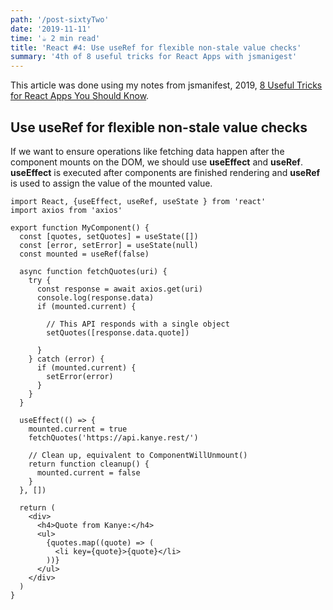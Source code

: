 ```yaml
---
path: '/post-sixtyTwo'
date: '2019-11-11'
time: '☕️ 2 min read'
title: 'React #4: Use useRef for flexible non-stale value checks'
summary: '4th of 8 useful tricks for React Apps with jsmanigest'
---
```


This article was done using my notes from jsmanifest, 2019, [8 Useful Tricks for React Apps You Should Know](https://jsmanifest.com/8-useful-tricks-in-react-you-should-know/).

## Use useRef for flexible non-stale value checks

If we want to ensure operations like fetching data happen after the component mounts on the DOM, we should use **useEffect** and **useRef**. **useEffect** is executed after components are finished rendering and **useRef** is used to assign the value of the mounted value.

```
import React, {useEffect, useRef, useState } from 'react'
import axios from 'axios'

export function MyComponent() {
  const [quotes, setQuotes] = useState([])
  const [error, setError] = useState(null)
  const mounted = useRef(false)

  async function fetchQuotes(uri) {
    try {
      const response = await axios.get(uri)
      console.log(response.data)
      if (mounted.current) {

        // This API responds with a single object
        setQuotes([response.data.quote])

      }
    } catch (error) {
      if (mounted.current) {
        setError(error)
      }
    }
  }

  useEffect(() => {
    mounted.current = true
    fetchQuotes('https://api.kanye.rest/')

    // Clean up, equivalent to ComponentWillUnmount()
    return function cleanup() {
      mounted.current = false
    }
  }, [])

  return (
    <div>
      <h4>Quote from Kanye:</h4>
      <ul>
        {quotes.map((quote) => (
          <li key={quote}>{quote}</li>
        ))}
      </ul>
    </div>
  )
}
```
